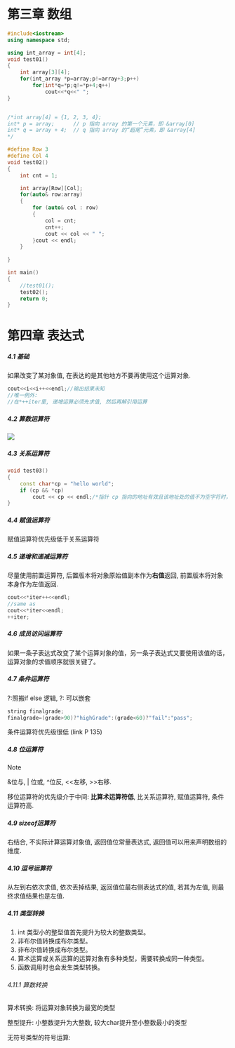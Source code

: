 # 第三章 数组

```c++
#include<iostream>
using namespace std;

using int_array = int[4];
void test01()
{
	int array[3][4];
	for(int_array *p=array;p!=array+3;p++)
		for(int*q=*p;q!=*p+4;q++)
			cout<<*q<<" ";
}


/*int array[4] = {1, 2, 3, 4};
int* p = array;      // p 指向 array 的第一个元素，即 &array[0]
int* q = array + 4;  // q 指向 array 的“超尾”元素，即 &array[4]
*/

#define Row 3
#define Col 4
void test02()
{
	int cnt = 1;

	int array[Row][Col];
	for(auto& row:array)
	{
		for (auto& col : row)
		{
			col = cnt;
			cnt++;
			cout << col << " ";
		}cout << endl;
	}
	
}

int main()
{
	//test01();
	test02();
	return 0;
}
```

# 第四章 表达式

##### 4.1 基础 

如果改变了某对象值, 在表达的是其他地方不要再使用这个运算对象.

```C++
cout<<i<<i++<<endl;//输出结果未知
//唯一例外:
//在*++iter里, 递增运算必须先求值, 然后再解引用运算
```

##### 4.2 算数运算符

![](C:\Users\10164\AppData\Roaming\Typora\typora-user-images\image-20240601192835872.png)

##### 4.3 关系运算符

```c++
void test03()
{
	const char*cp = "hello world";
	if (cp && *cp)
		cout << cp << endl;/*指针 cp 指向的地址有效且该地址处的值不为空字符时，条件成立*/
}

```

##### 4.4 赋值运算符

赋值运算符优先级低于关系运算符

##### 4.5 递增和递减运算符

尽量使用前置运算符, 后置版本将对象原始值副本作为**右值**返回, 前置版本将对象本身作为左值返回.

```C++
cout<<*iter++<<endl;
//same as
cout<<*iter<<endl;
++iter;
```

##### 4.6 成员访问运算符

如果一条子表达式改变了某个运算对象的值，另一条子表达式又要使用该值的话，运算对象的求值顺序就很关键了。

##### 4.7 条件运算符

?:照搬if else 逻辑, ?: 可以嵌套

```C++
string finalgrade;
finalgrade=(grade>90)?"highGrade":(grade<60)?"fail":"pass";
```

条件运算符优先级很低 (link P 135)

##### 4.8 位运算符

> [!NOTE]
>
> &位与, | 位或, ^位反, <<左移, >>右移.

移位运算符的优先级介于中间: **比算术运算符低**, 比关系运算符, 赋值运算符, 条件运算符高. 

##### 4.9 sizeof运算符

右结合, 不实际计算运算对象值, 返回值位常量表达式, 返回值可以用来声明数组的维度.

##### 4.10 逗号运算符

从左到右依次求值, 依次丢掉结果, 返回值位最右侧表达式的值, 若其为左值, 则最终求值结果也是左值. 

##### 4.11 类型转换

1.  int 类型小的整型值首先提升为较大的整数类型。
2. 非布尔值转换成布尔类型。
3. 非布尔值转换成布尔类型。
4. 算术运算或关系运算的运算对象有多种类型，需要转换成同一种类型。
5. 函数调用时也会发生类型转换。

###### 4.11.1 算数转换

算术转换: 将运算对象转换为最宽的类型

整型提升: 小整数提升为大整数, 较大char提升至小整数最小的类型

无符号类型的符号运算: 







